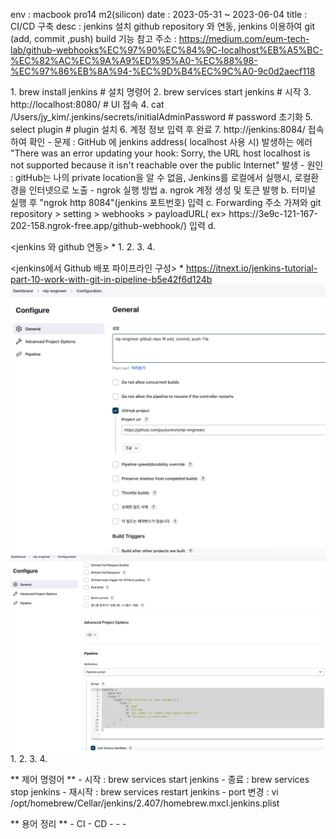 env : macbook pro14 m2(silicon)
date : 2023-05-31 ~ 2023-06-04
title : CI/CD 구축
desc : jenkins 설치 github repository 와 연동, jenkins 이용하여 git (add, commit ,push) build 기능
참고 주소 : https://medium.com/eum-tech-lab/github-webhooks%EC%97%90%EC%84%9C-localhost%EB%A5%BC-%EC%82%AC%EC%9A%A9%ED%95%A0-%EC%88%98-%EC%97%86%EB%8A%94-%EC%9D%B4%EC%9C%A0-9c0d2aecf118


<Install Flow>
    1. brew install jenkins         # 설치 명령어
    2. brew services start jenkins  # 시작
    3. http://localhost:8080/       # UI 접속
    4. cat /Users/jy_kim/.jenkins/secrets/initialAdminPassword  # password 초기화
    5. select plugin                # plugin 설치
    6. 계정 정보 입력 후 완료
    7. http://jenkins:8084/ 접속 하여 확인


<Install ngrok>
    - 문제 : GitHub 에 jenkins address( localhost 사용 시) 발생하는 에러
            "There was an error updating your hook: Sorry, the URL host localhost is not supported because it isn't reachable over the public Internet"  발생
    - 원인 : gitHub는 나의 private location을  알 수 없음, Jenkins를 로컬에서 실행시, 로컬환경을 인터넷으로 노출
    - ngrok 실행 방법
       a. ngrok 계정 생성 및 토큰 발행
       b. 터미널 실행 후 "ngrok http 8084"(jenkins 포트번호) 입력
       c. Forwarding 주소 가져와 git repository > setting > webhooks > payloadURL( ex> https://3e9c-121-167-202-158.ngrok-free.app/github-webhook/) 입력
       d.


<jenkins 와 github 연동>
    *
    1. 
    2.
    3.
    4.


<jenkins에서 Github 배포 파이프라인 구성>
    * https://itnext.io/jenkins-tutorial-part-10-work-with-git-in-pipeline-b5e42f6d124b
![img.png](img.png)
![img_1.png](img_1.png)
    1.
    2.
    3.
    4. 

** 제어 명령어 **
    - 시작 : brew services start jenkins
    - 종료 : brew services stop jenkins
    - 재시작 : brew services restart jenkins
    - port 변경 : vi /opt/homebrew/Cellar/jenkins/2.407/homebrew.mxcl.jenkins.plist



** 용어 정리 **
    - CI
    - CD
    -
    -
    -
